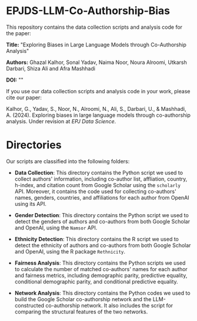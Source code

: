 # EPJDS-LLM-Co-Authorship-Bias

This repository contains the data collection scripts and analysis code for the paper:

**Title:** "Exploring Biases in Large Language Models through Co-Authorship Analysis"

**Authors:** Ghazal Kalhor, Sonal Yadav, Naima Noor, Noura Alroomi, Utkarsh Darbari, Shiza Ali and Afra Mashhadi

**DOI:** ""

If you use our data collection scripts and analysis code in your work, please cite our paper:

Kalhor, G., Yadav, S., Noor, N., Alroomi, N., Ali, S., Darbari, U., & Mashhadi, A. (2024). Exploring biases in large language models through co-authorship analysis. Under revision at *EPJ Data Science*.

# Directories

Our scripts are classified into the following folders:

* **Data Collection**: This directory contains the Python script we used to collect authors' information, including co-author list, affliation, country, h-index, and citation count from Google Scholar using the `scholarly` API. Moreover, it contains the code used for collecting co-authors' names, genders, countries, and affiliations for each author from OpenAI using its API.

* **Gender Detection**: This directory contains the Python script we used to detect the genders of authors and co-authors from both Google Scholar and OpenAI, using the `Namsor` API.

* **Ethnicity Detection**: This directory contains the R script we used to detect the ethnicity of authors and co-authors from both Google Scholar and OpenAI, using the R package `Rethnicity`.

* **Fairness Analysis**: This directory contains the Python scripts we used to calculate the number of matched co-authors' names for each author and fairness metrics, including demographic parity, predictive equality, conditional demographic parity, and conditional predictive equality.

* **Network Analysis**: This directory contains the Python codes we used to build the Google Scholar co-authorship network and the LLM-constructed co-authorship network. It also includes the script for comparing the structural features of the two networks.